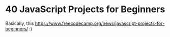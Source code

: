 # 40 JavaScript Projects for Beginners

Basically, this https://www.freecodecamp.org/news/javascript-projects-for-beginners/ :)